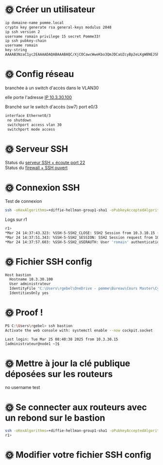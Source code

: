 # 🌞 Créer un utilisateur


```bash
ip domaine-name pomme.local
crypto key generate rsa general-keys modulus 2048
ip ssh version 2
username romain privilege 15 secret Pomme33!
ip ssh pubkey-chain
username romain
key-string 
AAAAB3NzaC1yc2EAAAADAQABAAABAQC/XjCOCawcWweKbo3QmJDCaUZcyBp2eLKgW8NEJShwrRFspR6//OGZCju7TfKDYMjpNJy1jpn2nE1mKszNjAgv6xqO0Zx4V/596+LJKEm91HCXX9Q9O8qNCx5yPzXUOdguKIknWrj3m4D9wNxC8eazmTZJKqFdy24APVI7L7rd7le8eqDNdyVTClZ9+W01mN0oJ18wsXZo+ZFcsxNNmzBkeML58ZjnBC1ItIgzIa3TvY1eEEIdi6MyD17hBqwpShlTbsj3tCMadQYHkFUzdn9aTNVgnd+5MvbhzVmbc/Rs5kXRT7LdNt1pP+nuR+Ps+yV2Ug+P0IyQ2vm0qPkRUFHV
```  

# 🌞 Config réseau  

branchée à un switch d'accès dans le VLAN30

elle porte l'adresse [IP 10.3.30.100](./ip_machine_linux.md)

Branché sur le switch d'accès (sw7) port e0/3
```bash
interface Ethernet0/3
 no shutdown
 switchport access vlan 30
 switchport mode access
 ```  

# 🌞 Serveur SSH

Status du [serveur SSH + écoute port 22](./sshd_status.md)  
Status du [firewall + SSH ouvert](.firewall_status.md)  

# 🌞 Connexion SSH
Test de connexion  
```bash
ssh -oKexAlgorithms=+diffie-hellman-group1-sha1 -oPubkeyAcceptedAlgorithms=+ssh-rsa -oHostkeyAlgorithms=+ssh-rsa -oCiphers=+aes256-cbc -oMACs=hmac-sha1 -i "C:\Users\rgebel\OneDrive - Andqo\Bureau\Cours Master\Cybersécurtié\tp4\private_ssh" romain@10.3.10.100
```  

Logs sur r1  
```bash
r1>
*Mar 24 14:37:43.323: %SSH-5-SSH2_CLOSE: SSH2 Session from 10.3.10.15 (tty = 0) for user 'romain' using crypto cipher 'aes256-cbc', hmac 'hmac-sha1' closed
*Mar 24 14:37:51.343: %SSH-5-SSH2_SESSION: SSH2 Session request from 10.3.10.15 (tty = 0) using crypto cipher 'aes256-cbc', hmac 'hmac-sha1' Succeeded
*Mar 24 14:37:57.603: %SSH-5-SSH2_USERAUTH: User 'romain' authentication for SSH2 Session from 10.3.10.15 (tty = 0) using crypto cipher 'aes256-cbc', hmac 'hmac-sha1' Succeeded
```  

# 🌞 Fichier SSH config
```bash
Host bastion
  Hostname 10.3.30.100
  User administrateur
  IdentityFile "C:\Users\rgebel\OneDrive - pomme\Bureau\Cours Master\Cybersécurtié\tp4\private_ssh"
  IdentitiesOnly yes
```  

# 🌞 Proof !
```bash
PS C:\Users\rgebel> ssh bastion
Activate the web console with: systemctl enable --now cockpit.socket

Last login: Tue Mar 25 08:40:38 2025 from 10.3.30.15
[administrateur@node1 ~]$
```

# 🌞 Mettre à jour la clé publique déposées sur les routeurs

no username test

# 🌞 Se connecter aux routeurs avec un rebond sur le bastion

```bash
ssh -oKexAlgorithms=+diffie-hellman-group1-sha1 -oPubkeyAcceptedAlgorithms=+ssh-rsa -oHostkeyAlgorithms=+ssh-rsa -oCiphers=+aes256-cbc -oMACs=hmac-sha1 -J bastion administrateur@10.3.30.254
r1>
```  

# 🌞 Modifier votre fichier SSH config
